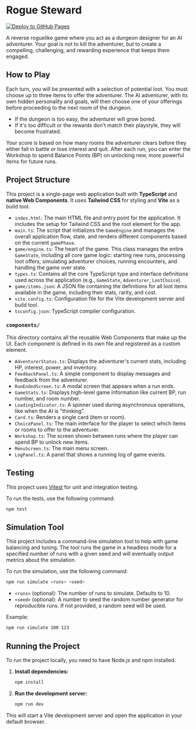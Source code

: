 # Rogue Steward

[![Deploy to GitHub Pages](https://github.com/t0mg/rogue-steward/actions/workflows/deploy.yml/badge.svg)](https://github.com/t0mg/rogue-steward/actions/workflows/deploy.yml)

A reverse roguelike game where you act as a dungeon designer for an AI adventurer. Your goal is not to kill the adventurer, but to create a compelling, challenging, and rewarding experience that keeps them engaged.

## How to Play

Each turn, you will be presented with a selection of potential loot. You must choose up to three items to offer the adventurer. The AI adventurer, with its own hidden personality and goals, will then choose one of your offerings before proceeding to the next room of the dungeon.

- If the dungeon is too easy, the adventurer will grow bored.
- If it's too difficult or the rewards don't match their playstyle, they will become frustrated.

Your score is based on how many rooms the adventurer clears before they either fall in battle or lose interest and quit. After each run, you can enter the Workshop to spend Balance Points (BP) on unlocking new, more powerful items for future runs.

## Project Structure

This project is a single-page web application built with **TypeScript** and **native Web Components**. It uses **Tailwind CSS** for styling and **Vite** as a build tool.

-   `index.html`: The main HTML file and entry point for the application. It includes the setup for Tailwind CSS and the root element for the app.
-   `main.ts`: The script that initializes the `GameEngine` and manages the overall application flow, state, and renders different components based on the current `gamePhase`.
-   `game/engine.ts`: The heart of the game. This class manages the entire `GameState`, including all core game logic: starting new runs, processing loot offers, simulating adventurer choices, running encounters, and handling the game over state.
-   `types.ts`: Contains all the core TypeScript type and interface definitions used across the application (e.g., `GameState`, `Adventurer`, `LootChoice`).
-   `game/items.json`: A JSON file containing the definitions for all loot items available in the game, including their stats, rarity, and cost.
-   `vite.config.ts`: Configuration file for the Vite development server and build tool.
-   `tsconfig.json`: TypeScript compiler configuration.

### `components/`

This directory contains all the reusable Web Components that make up the UI. Each component is defined in its own file and registered as a custom element.

-   `AdventurerStatus.ts`: Displays the adventurer's current stats, including HP, interest, power, and inventory.
-   `FeedbackPanel.ts`: A simple component to display messages and feedback from the adventurer.
-   `RunEndedScreen.ts`: A modal screen that appears when a run ends.
-   `GameStats.ts`: Displays high-level game information like current BP, run number, and room number.
-   `LoadingIndicator.ts`: A spinner used during asynchronous operations, like when the AI is "thinking".
-   `Card.ts`: Renders a single card (item or room).
-   `ChoicePanel.ts`: The main interface for the player to select which items or rooms to offer to the adventurer.
-   `Workshop.ts`: The screen shown between runs where the player can spend BP to unlock new items.
-   `MenuScreen.ts`: The main menu screen.
-   `LogPanel.ts`: A panel that shows a running log of game events.

## Testing

This project uses [Vitest](https://vitest.dev/) for unit and integration testing.

To run the tests, use the following command:

```bash
npm test
```

## Simulation Tool

This project includes a command-line simulation tool to help with game balancing and tuning. The tool runs the game in a headless mode for a specified number of runs with a given seed and will eventually output metrics about the simulation.

To run the simulation, use the following command:

```bash
npm run simulate <runs> <seed>
```

-   `<runs>` (optional): The number of runs to simulate. Defaults to 10.
-   `<seed>` (optional): A number to seed the random number generator for reproducible runs. If not provided, a random seed will be used.

Example:
```bash
npm run simulate 100 123
```

## Running the Project

To run the project locally, you need to have Node.js and npm installed.

1.  **Install dependencies:**
    ```bash
    npm install
    ```

2.  **Run the development server:**
    ```bash
    npm run dev
    ```

This will start a Vite development server and open the application in your default browser.